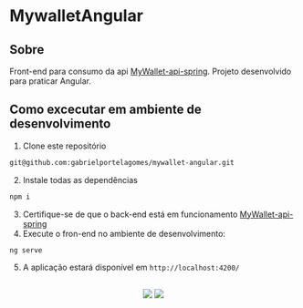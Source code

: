 # MywalletAngular

## Sobre

Front-end para consumo da api [MyWallet-api-spring](https://github.com/gabrielportelagomes/mywallet-api-spring). Projeto desenvolvido para praticar Angular.

## Como excecutar em ambiente de desenvolvimento

1. Clone este repositório
```bash
git@github.com:gabrielportelagomes/mywallet-angular.git
```
2. Instale todas as dependências

```bash
npm i
```

3. Certifique-se de que o back-end está em funcionamento [MyWallet-api-spring](https://github.com/gabrielportelagomes/mywallet-api-spring)
4. Execute o fron-end no ambiente de desenvolvimento:

```bash
ng serve
```
5. A aplicação estará disponível em `http://localhost:4200/`

##

<div align="center">
  <img src="https://github.com/gabrielportelagomes/mywallet-angular/assets/105794828/b6b85180-ea53-4733-ba50-0abfe6551581"/>
  <img src="https://github.com/gabrielportelagomes/mywallet-angular/assets/105794828/b22a3200-3af9-4c30-963a-e890ec3b20ab"/>
</div>
